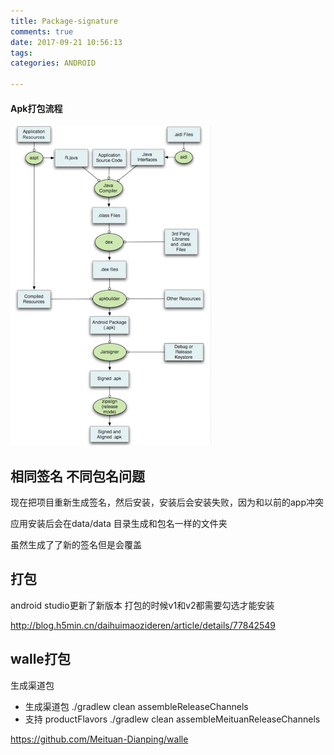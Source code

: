 ```yaml
---
title: Package-signature
comments: true
date: 2017-09-21 10:56:13
tags:
categories: ANDROID

---
```


####  Apk打包流程

<img src="Package-signature/2021-08-01_3.apk_package.png" style="zoom:50%;" />







## 相同签名 不同包名问题

现在把项目重新生成签名，然后安装，安装后会安装失败，因为和以前的app冲突

应用安装后会在data/data 目录生成和包名一样的文件夹

虽然生成了了新的签名但是会覆盖

## 打包

android studio更新了新版本 打包的时候v1和v2都需要勾选才能安装

http://blog.h5min.cn/daihuimaozideren/article/details/77842549


## walle打包

生成渠道包

* 生成渠道包 ./gradlew clean assembleReleaseChannels 
* 支持 productFlavors ./gradlew clean 
    assembleMeituanReleaseChannels


https://github.com/Meituan-Dianping/walle

